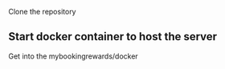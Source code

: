 Clone the repository 

## Start docker container to host the server

Get into the mybookingrewards/docker 
